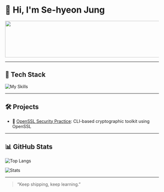 # 👋 Hi, I'm Se-hyeon Jung


<a href="https://www.gitanimals.org/en_US?utm_medium=image&utm_source=gitIt-sehyeon&utm_content=line">
  <img
    src="https://render.gitanimals.org/lines/gitIt-sehyeon?pet-id=738520034388532429"
    width="600"
    height="120"
  />
</a>
  
---

## 🔧 Tech Stack

![My Skills](https://skillicons.dev/icons?i=java,python,c,django,react,docker,kubernetes,git,linux,aws,spring)

---

## 🛠️ Projects

- 🔐 [OpenSSL Security Practice](https://github.com/gitIt-sehyeon/OpenSSL): CLI-based cryptographic toolkit using OpenSSL

---

## 📊 GitHub Stats

![Top Langs](https://github-readme-stats.vercel.app/api/top-langs/?username=gitIt-sehyeon&layout=compact&theme=radical)

![Stats](https://github-readme-stats.vercel.app/api?username=gitIt-sehyeon&show_icons=true&theme=radical)

---

> “Keep shipping, keep learning.”


